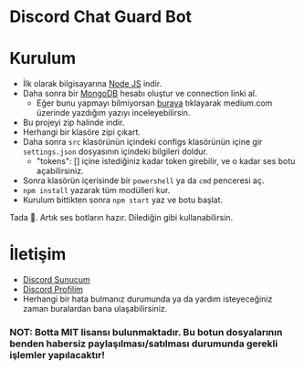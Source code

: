 # Discord Chat Guard Bot

# Kurulum
* İlk olarak bilgisayarına [Node JS](https://nodejs.org/en/) indir.
* Daha sonra bir [MongoDB](http://mongodb.com) hesabı oluştur ve connection linki al.
  * Eğer bunu yapmayı bilmiyorsan [buraya](https://medium.com/@thearkxd/node-js-projeleri-için-mongodb-atlas-connection-linki-alma-5d955bbe5ae6) tıklayarak medium.com üzerinde yazdığım yazıyı inceleyebilirsin.
* Bu projeyi zip halinde indir.
* Herhangi bir klasöre zipi çıkart.
* Daha sonra `src` klasörünün içindeki configs klasörünün içine gir `settings.json` dosyasının içindeki bilgileri doldur.
  * "tokens": [] içine istediğiniz kadar token girebilir, ve o kadar ses botu açabilirsiniz.
* Sonra klasörün içerisinde bir `powershell` ya da `cmd` penceresi aç.
* ```npm install``` yazarak tüm modülleri kur.
* Kurulum bittikten sonra ```npm start``` yaz ve botu başlat.

Tada 🎉. Artık ses botların hazır. Dilediğin gibi kullanabilirsin.

# İletişim
* [Discord Sunucum](https://discord.gg/UEPcFtytcc)
* [Discord Profilim](https://discord.com/users/350976460313329665)
* Herhangi bir hata bulmanız durumunda ya da yardım isteyeceğiniz zaman buralardan bana ulaşabilirsiniz.

### NOT: Botta MIT lisansı bulunmaktadır. Bu botun dosyalarının benden habersiz paylaşılması/satılması durumunda gerekli işlemler yapılacaktır!
